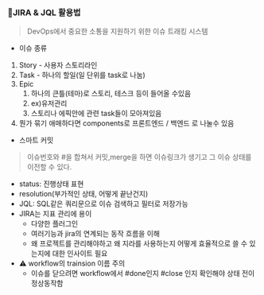 ### 🎈JIRA & JQL  활용법
> DevOps에서 중요한 소통을 지원하기 위한 이슈 트래킹 시스템
- 이슈 종류 
<ol> 
<li> Story - 사용자 스토리라인</li>
<li> Task - 하나의 할일(일 단위를 task로 나눔) </li>
<li> Epic
<ol> 
<li> 하나의 큰틀(테마)로 스토리, 테스크 등이 들어올 수있음 </li>
<li> ex)유저관리 </li>
<li> 스토리나 에픽안에 관련 task들이 모아져있음 </li>
</ol>
</li>
<li> 뭔가 묶기 애매하다면 components로 프론트엔드 / 백엔드 로 나눌수 있음 </li>
</ol>

* 스마트 커밋
> 이슈번호와 #을 합쳐서 커밋,merge을 하면 이슈링크가 생기고 그 이슈 상태를 이전할 수 있다.
  * status: 진행상태 표현
  * resolution(부가적인 상태, 어떻게 끝난건지)
  * JQL: SQL같은 쿼리문으로 이슈 검색하고 필터로 저장가능
  * JIRA는 지표 관리에 용이
    * 다양한 플러그인
    * 여러기능과 jira의 연계되는 동작 흐름을 이해
    * 왜 프로젝트를 관리해야하고 왜 지라를 사용하는지 어떻게 효율적으로 쓸 수 있는지에 대한 인사이트 필요
  * ⚠️ workflow의 trainsion 이름 주의
    * 이슈를 닫으려면 workflow에서 #done인지 #close 인지 확인해야 상태 전이 정상동작함
